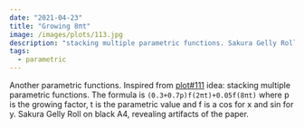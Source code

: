```yaml
---
date: "2021-04-23"
title: "Growing 8πt"
image: /images/plots/113.jpg
description: "stacking multiple parametric functions. Sakura Gelly Roll on black A4, revealing artifacts of the paper."
tags:
  - parametric
---
```


Another parametric functions. Inspired from [plot#111](/plots/111) idea: stacking multiple parametric functions. The formula is `(0.3+0.7p)f(2πt)+0.05f(8πt)` where p is the growing factor, t is the parametric value and f is a cos for x and sin for y. Sakura Gelly Roll on black A4, revealing artifacts of the paper.
